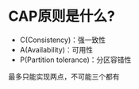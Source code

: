 # CAP原则是什么?
- C(Consistency)：强一致性
- A(Availability)：可用性
- P(Partition tolerance)：分区容错性

最多只能实现两点，不可能三个都有
